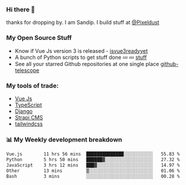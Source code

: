 ### Hi there 👋

thanks for dropping by.
I am Sandip. I build stuff at [@Pixeldust](github.com/pixeldust-in/)

###  **My Open Source Stuff**

 - Know if Vue Js version 3 is released -  [isvue3readyyet](https://github.com/sandiprb/isvue3readyyet)
 - A bunch of Python scripts to get stuff done 💤 💤 [stuff](https://github.com/sandiprb/stuff)
 - See all your starred Github repositories at one single place [github-telescope](https://github.com/sandiprb/github-telescope)



###  **My tools of trade:**
 - [Vue Js](https://github.com/vuejs/vue/)
 - [TypeScript](https://github.com/microsoft/TypeScript)
 - [Django](github.com/django/django)
 - [Strapi CMS](github.com/strapi/strapi)
 - [tailwindcss](https://github.com/tailwindlabs/tailwindcss)


###  📊 **My Weekly development breakdown**
<!--START_SECTION:waka-->

```txt
Vue.js        11 hrs 56 mins  ██████████████░░░░░░░░░░░   55.83 %
Python        5 hrs 50 mins   ██████▓░░░░░░░░░░░░░░░░░░   27.32 %
JavaScript    3 hrs 12 mins   ███▓░░░░░░░░░░░░░░░░░░░░░   14.97 %
Other         13 mins         ▒░░░░░░░░░░░░░░░░░░░░░░░░   01.06 %
Bash          3 mins          ░░░░░░░░░░░░░░░░░░░░░░░░░   00.28 %
```

<!--END_SECTION:waka-->
